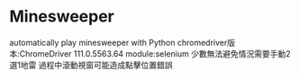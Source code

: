 # Minesweeper
automatically play minesweeper with Python
chromedriver版本:ChromeDriver 111.0.5563.64
module:selenium
少數無法避免情況需要手動2選1地雷
過程中滾動視窗可能造成點擊位置錯誤
